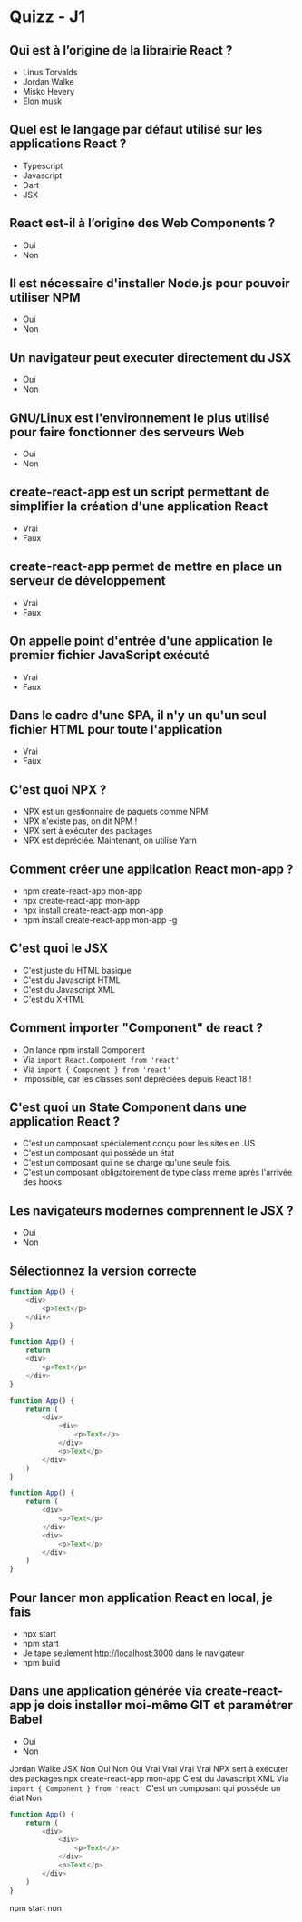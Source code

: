# Quizz - J1

## Qui est à l’origine de la librairie React ?

- Linus Torvalds
- Jordan Walke
- Misko Hevery
- Elon musk

## Quel est le langage par défaut utilisé sur les applications React ?

- Typescript
- Javascript
- Dart
- JSX

## React est-il à l’origine des Web Components ?

- Oui
- Non  

## Il est nécessaire d'installer Node.js pour pouvoir utiliser NPM

- Oui
- Non

## Un navigateur peut executer directement du JSX

- Oui
- Non

## GNU/Linux est l'environnement le plus utilisé pour faire fonctionner des serveurs Web

- Oui
- Non

## create-react-app est un script permettant de simplifier la création d'une application React

- Vrai
- Faux

## create-react-app permet de mettre en place un serveur de développement

- Vrai
- Faux

## On appelle point d'entrée d'une application le premier fichier JavaScript exécuté

- Vrai
- Faux

## Dans le cadre d'une SPA, il n'y un qu'un seul fichier HTML pour toute l'application

- Vrai
- Faux

## C'est quoi NPX ?

- NPX est un gestionnaire de paquets comme NPM
- NPX n'existe pas, on dit NPM !
- NPX sert à exécuter des packages
- NPX est dépréciée. Maintenant, on utilise Yarn

## Comment créer une application React mon-app ?

- npm create-react-app mon-app
- npx create-react-app mon-app
- npx install create-react-app mon-app
- npm install create-react-app mon-app -g

## C'est quoi le JSX

- C'est juste du HTML basique
- C'est du Javascript HTML
- C'est du Javascript XML
- C'est du XHTML

## Comment importer "Component" de react ?

- On lance npm install Component
- Via `import React.Component from 'react'`
- Via `import { Component } from 'react'`
- Impossible, car les classes sont dépréciées depuis React 18 !

## C'est quoi un State Component dans une application React ?

- C'est un composant spécialement conçu pour les sites en .US
- C'est un composant qui possède un état
- C'est un composant qui ne se charge qu'une seule fois.
- C'est un composant obligatoirement de type class meme après l'arrivée des hooks

## Les navigateurs modernes comprennent le JSX ?

- Oui
- Non

## Sélectionnez la version correcte

```js
function App() {
    <div>
        <p>Text</p>
    </div>
}
```

```js
function App() {
    return
    <div>
        <p>Text</p>
    </div>
}
```

```js
function App() {
    return (
        <div>
            <div>
                <p>Text</p>
            </div>
            <p>Text</p>
        </div>
    )
}
```

```js
function App() {
    return (
        <div>
            <p>Text</p>
        </div>
        <div>
            <p>Text</p>
        </div>
    )
}
```

## Pour lancer mon application React en local, je fais

- npx start
- npm start
- Je tape seulement <http://localhost:3000> dans le navigateur
- npm build

## Dans une application générée via create-react-app je dois installer moi-même GIT et paramétrer Babel

- Oui
- Non

Jordan Walke
JSX
Non
Oui
Non
Oui
Vrai
Vrai
Vrai
Vrai
NPX sert à exécuter des packages
npx create-react-app mon-app
C'est du Javascript XML
Via `import { Component } from 'react'`
C'est un composant qui possède un état
Non

```js
function App() {
    return (
        <div>
            <div>
                <p>Text</p>
            </div>
            <p>Text</p>
        </div>
    )
}
```

npm start
non
